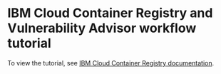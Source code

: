 # IBM Cloud Container Registry and Vulnerability Advisor workflow tutorial

To view the tutorial, see [IBM Cloud Container Registry documentation](https://cloud.ibm.com/docs/services/Registry?topic=registry-registry_tutorial_workflow).
